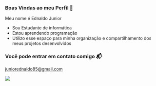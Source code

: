 ### Boas Vindas ao meu Perfil 🧙

Meu nome é Ednaldo Junior

- Sou Estudante de informática
- Estou aprendendo programação
- Utilizo esse espaço para minha organização e compartilhamento dos meus projetos desenvolvidos

### Você pode entrar em contato comigo 📬
juniorednaldo85@gmail.com

![](https://animotaku.fr/wp-content/uploads/2023/03/anime-BORUTO-pause-episode-293-fin-partie-1-1024x576.jpeg)
